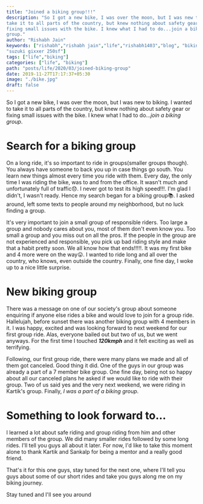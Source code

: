 ```yaml
---
title: "Joined a biking group!!!"
description: "So I got a new bike, I was over the moon, but I was new to biking. I wanted to
take it to all parts of the country, but knew nothing about safety gear or
fixing small issues with the bike. I knew what I had to do...join a biking
group."
author: "Rishabh Jain"
keywords: ["rishabh","rishabh jain","life","rishabh1403","blog", "biking"
"suzuki gixxer 250sf"]
tags: ["life","biking"]
categories: ["life", "biking"]
path: "posts/life/2020/03/joined-biking-group"
date: 2019-11-27T17:17:37+05:30
image: "./bike.jpg"
draft: false
---
```


So I got a new bike, I was over the moon, but I was new to biking. I wanted to
take it to all parts of the country, but knew nothing about safety gear or
fixing small issues with the bike. I knew what I had to do...*join a biking
group*.

<!--more-->
# Search for a biking group

On a long ride, it's so important to ride in groups(smaller groups though). You
always have someone to back you up in case things go south. You learn new things
almost every time you ride with them. Every day, the only time I was riding the
bike, was to and from the office. It wasn't much and unfortunately full of
traffic:disappointed:. I never got to test its high speed!!!. I'm glad I didn't, I wasn't
ready. Hence my search began for a biking group:books:. I asked around, left some texts
to people around my neighborhood, but no luck finding a group.

It's very important to join a small group of responsible riders. Too large a
group and nobody cares about you, most of them don't even know you. Too small a
group and you miss out on all the pros. If the people in the group are not
experienced and responsible, you pick up bad riding style and make that a habit
pretty soon. We all know how that ends!!!:bangbang:. It was my first bike and 4 more were
on the way:stuck_out_tongue:. I wanted to ride long and all over the country, who knows, even
outside the country. Finally, one fine day, I woke up to a nice little surprise.

# New biking group

There was a message on one of our society's group about someone enquiring if
anyone else rides a bike and would love to join for a group ride. Hallelujah,
before sunset there was another biking group with 4 members in it. I was happy,
excited and was looking forward to next weekend for our first group ride. Alas,
everyone bailed out but two of us, but we went anyways. For the first time I
touched ***120kmph*** and it felt exciting as well as terrifying. 

Following, our first group ride, there were many plans we made and all of them
got canceled. Good thing it did. One of the guys in our group was already a part
of a 7 member bike group. One fine day, being not so happy about all our
canceled plans he asked if we would like to ride with their group. Two of us said yes and the very next weekend, we were riding in Kartik's
group. Finally, *I was a part of a biking group*.

# Something to look forward to...

I learned a lot about safe riding and group riding from him and other members of
the group. We did many smaller rides followed by some long rides. I'll tell
you guys all about it later. For now, I'd like to take this moment alone to
thank Kartik and Sankalp for being a mentor and a really good friend. 

That's it for this one guys, stay tuned for the next one, where I'll tell you
guys about some of our short rides and take you guys along me on my biking
journey. 

Stay tuned and I'll see you around